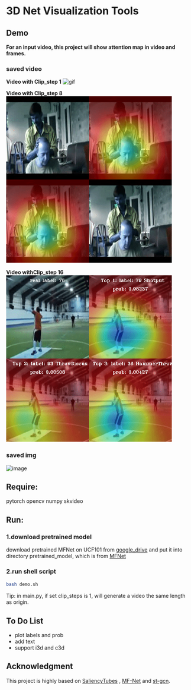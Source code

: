 # 3D Net Visualization Tools

## Demo

**For an input video, this project will show attention map in video and frames.**

### saved video
**Video with Clip_step 1**
![gif](https://github.com/FingerRec/3DNet_Visualization/raw/master/resources/step_1.gif)

**Video with Clip_step 8**
![gif_2](https://github.com/FingerRec/3DNet_Visualization/raw/master/resources/step_8.gif)


**Video withClip_step 16**
![gif_3](https://github.com/FingerRec/3DNet_Visualization/raw/master/resources/step_16.gif)


### saved img

![image](https://github.com/FingerRec/3DNet_Visualization/raw/master/resources/img_1.png)

## Require:
pytorch
opencv
numpy
skvideo

## Run:
### 1.download pretrained model
download pretrained MFNet on UCF101 from [google_drive](https://goo.gl/mML2gv) and put it into directory pretrained_model,
which is from [MFNet](https://github.com/cypw/PyTorch-MFNet)
### 2.run shell script
```bash
bash demo.sh
```
Tip: in main.py, if set clip_steps is 1, will generate a video the same length as origin.

## To Do List
- plot labels and prob
- add text
- support i3d and c3d



## Acknowledgment
This project is highly based on [SaliencyTubes](https://github.com/alexandrosstergiou/Saliency-Tubes-Visual-Explanations-for-Spatio-Temporal-Convolutions) 
, [MF-Net](https://github.com/cypw/PyTorch-MFNet) and [st-gcn](https://github.com/yysijie/st-gcn).